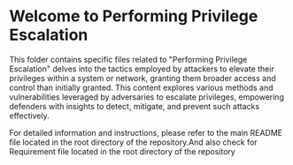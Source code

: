 # Welcome to Performing Privilege Escalation

This folder contains specific files related to "Performing Privilege Escalation" delves into the tactics employed by attackers to elevate their privileges within a system or network, granting them broader access and control than initially granted. This content explores various methods and vulnerabilities leveraged by adversaries to escalate privileges, empowering defenders with insights to detect, mitigate, and prevent such attacks effectively.

For detailed information and instructions, please refer to the main README file located in the root directory of the repository.And also check for Requirement file located in the root directory of the repository
